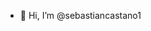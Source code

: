 - 👋 Hi, I’m @sebastiancastano1


<!---
sebastiancastano1/sebastiancastano1 is a ✨ special ✨ repository because its `README.md` (this file) appears on your GitHub profile.
You can click the Preview link to take a look at your changes.
--->
